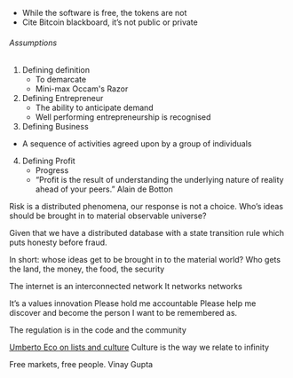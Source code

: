 

- While the software is free, the tokens are not
 - Cite Bitcoin blackboard, it’s not public or private

###### Assumptions

1. Defining definition
	- To demarcate
	- Mini-max Occam's Razor
2. Defining Entrepreneur
	- The ability to anticipate demand
	- Well performing entrepreneurship is recognised
3. Defining Business
- A sequence of activities agreed upon by a group of individuals
4. Defining Profit 
	- Progress
	- “Profit is the result of understanding the underlying nature of reality ahead of your peers.” Alain de Botton


Risk is a distributed phenomena, our response is not a choice. 
Who’s ideas should be brought in to material observable universe?

Given that we have a distributed database with a state transition rule which puts honesty before fraud.

In short: whose ideas get to be brought in to the material world?
	Who gets the land, the money, the food, the security

The internet is an interconnected network
	It networks networks

It’s a values innovation
	Please hold me accountable
		Please help me discover and become the person I want to be remembered as.

The regulation is in the code and the community

[Umberto Eco on lists and culture](http://www.umbertoeco.com/en/umberto-eco-on-lists.html)
	Culture is the way we relate to infinity

Free markets, free people. Vinay Gupta

		

